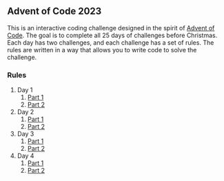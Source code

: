 ## Advent of Code 2023

This is an interactive coding challenge designed in the spirit of [Advent of Code](https://adventofcode.com/). The goal is to complete all 25 days of challenges before Christmas. Each day has two challenges, and each challenge has a set of rules. The rules are written in a way that allows you to write code to solve the challenge.

### Rules
1. Day 1
   1. [Part 1](src/rules/Day1-1Rules.md)
   2. [Part 2](src/rules/Day1-2Rules.md)
2. Day 2
   1. [Part 1](src/rules/Day2-1Rules.md)
   2. [Part 2](src/rules/Day2-2Rules.md)
3. Day 3
   1. [Part 1](src/rules/Day3-1Rules.md)
   2. [Part 2](src/rules/Day3-2Rules.md)
4. Day 4
   1. [Part 1](src/rules/Day4-1Rules.md)
   2. [Part 2](src/rules/Day4-2Rules.md)